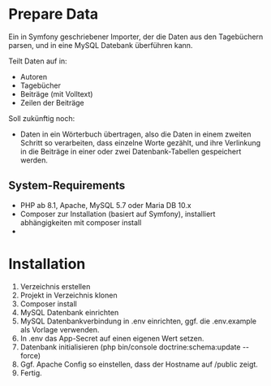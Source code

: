 # Prepare Data

Ein in Symfony geschriebener Importer, der die Daten aus den Tagebüchern parsen, und in eine MySQL Datebank überführen kann.

Teilt Daten auf in:

* Autoren
* Tagebücher
* Beiträge (mit Volltext)
* Zeilen der Beiträge

Soll zukünftig noch:

* Daten in ein Wörterbuch übertragen, also die Daten in einem zweiten Schritt so verarbeiten, dass einzelne Worte gezählt, und ihre Verlinkung in die Beiträge in einer oder zwei Datenbank-Tabellen gespeichert werden.

## System-Requirements

* PHP ab 8.1, Apache, MySQL 5.7 oder Maria DB 10.x
* Composer zur Installation (basiert auf Symfony), installiert abhängigkeiten mit composer install
* 

# Installation

1. Verzeichnis erstellen
2. Projekt in Verzeichnis klonen
3. Composer install
4. MySQL Datenbank einrichten
5. MySQL Datenbankverbindung in .env einrichten, ggf. die .env.example als Vorlage verwenden.
6. In .env das App-Secret auf einen eigenen Wert setzen.
7. Datenbank initialisieren (php bin/console doctrine:schema:update --force)
8. Ggf. Apache Config so einstellen, dass der Hostname auf /public zeigt.
9. Fertig.
